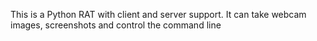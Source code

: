 This is a Python RAT with client and server support. It can take webcam images, screenshots and control the command line
